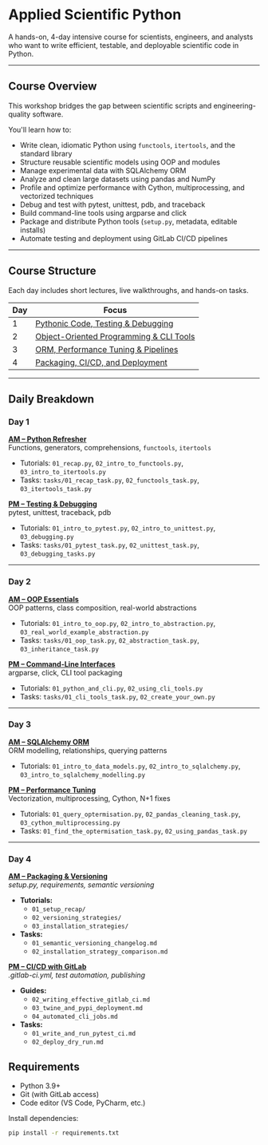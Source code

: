 # Applied Scientific Python

A hands-on, 4-day intensive course for scientists, engineers, and analysts who want to write efficient, testable, and deployable scientific code in Python.

---

## Course Overview

This workshop bridges the gap between scientific scripts and engineering-quality software.

You'll learn how to:

- Write clean, idiomatic Python using `functools`, `itertools`, and the standard library
- Structure reusable scientific models using OOP and modules
- Manage experimental data with SQLAlchemy ORM
- Analyze and clean large datasets using pandas and NumPy
- Profile and optimize performance with Cython, multiprocessing, and vectorized techniques
- Debug and test with pytest, unittest, pdb, and traceback
- Build command-line tools using argparse and click
- Package and distribute Python tools (`setup.py`, metadata, editable installs)
- Automate testing and deployment using GitLab CI/CD pipelines

---

## Course Structure

Each day includes short lectures, live walkthroughs, and hands-on tasks.

| Day | Focus                                             |
|-----|---------------------------------------------------|
| 1   | [Pythonic Code, Testing & Debugging](#day-1)      |
| 2   | [Object-Oriented Programming & CLI Tools](#day-2) |
| 3   | [ORM, Performance Tuning & Pipelines](#day-3)     |
| 4   | [Packaging, CI/CD, and Deployment](#day-4)        |

---

## Daily Breakdown

### Day 1

**[AM – Python Refresher](day_1/am/)**  
Functions, generators, comprehensions, `functools`, `itertools`

- Tutorials: `01_recap.py`, `02_intro_to_functools.py`, `03_intro_to_itertools.py`
- Tasks: `tasks/01_recap_task.py`, `02_functools_task.py`, `03_itertools_task.py`

**[PM – Testing & Debugging](day_1/pm/)**  
pytest, unittest, traceback, pdb

- Tutorials: `01_intro_to_pytest.py`, `02_intro_to_unittest.py`, `03_debugging.py`
- Tasks: `tasks/01_pytest_task.py`, `02_unittest_task.py`, `03_debugging_tasks.py`

---

### Day 2

**[AM – OOP Essentials](day_2/am/)**  
OOP patterns, class composition, real-world abstractions

- Tutorials: `01_intro_to_oop.py`, `02_intro_to_abstraction.py`, `03_real_world_example_abstraction.py`
- Tasks: `tasks/01_oop_task.py`, `02_abstraction_task.py`, `03_inheritance_task.py`

**[PM – Command-Line Interfaces](day_2/pm/)**  
argparse, click, CLI tool packaging

- Tutorials: `01_python_and_cli.py`, `02_using_cli_tools.py`
- Tasks: `tasks/01_cli_tools_task.py`, `02_create_your_own.py`

---

### Day 3

**[AM – SQLAlchemy ORM](day_3/am/)**  
ORM modelling, relationships, querying patterns

- Tutorials: `01_intro_to_data_models.py`, `02_intro_to_sqlalchemy.py`, `03_intro_to_sqlalchemy_modelling.py`

**[PM – Performance Tuning](day_3/pm/)**  
Vectorization, multiprocessing, Cython, N+1 fixes

- Tutorials: `01_query_optermisation.py`, `02_pandas_cleaning_task.py`, `03_cython_multiprocessing.py`
- Tasks: `01_find_the_optermisation_task.py`, `02_using_pandas_task.py`

---
### Day 4

**[AM – Packaging & Versioning](day_4/am/)**  
_setup.py, requirements, semantic versioning_  

- **Tutorials:**  
  - `01_setup_recap/`  
  - `02_versioning_strategies/`  
  - `03_installation_strategies/`  
- **Tasks:**  
  - `01_semantic_versioning_changelog.md`  
  - `02_installation_strategy_comparison.md`  

**[PM – CI/CD with GitLab](day_4/pm/)**  
_.gitlab-ci.yml, test automation, publishing_  

- **Guides:**  
  - `02_writing_effective_gitlab_ci.md`  
  - `03_twine_and_pypi_deployment.md`  
  - `04_automated_cli_jobs.md`  
- **Tasks:**  
  - `01_write_and_run_pytest_ci.md`  
  - `02_deploy_dry_run.md`  


## Requirements

- Python 3.9+
- Git (with GitLab access)
- Code editor (VS Code, PyCharm, etc.)

Install dependencies:

```bash
pip install -r requirements.txt
```
